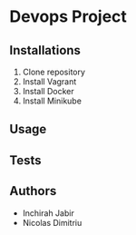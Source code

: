 # Devops Project

## Installations

1. Clone repository
2. Install Vagrant
3. Install Docker
4. Install Minikube

## Usage

## Tests

## Authors

- Inchirah Jabir
- Nicolas Dimitriu
